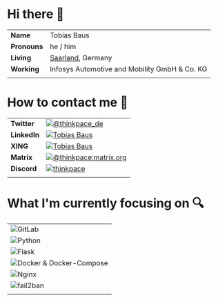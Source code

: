 # Hi there 👋

|  |  |
|---|---|
| **Name** | Tobias Baus |
| **Pronouns** | he / him |
| **Living** | [Saarland](https://en.wikipedia.org/wiki/Saarland), Germany |
| **Working** | Infosys Automotive and Mobility GmbH & Co. KG |
|  |  |

# How to contact me 💬

|  |  |
|---|---|
| **Twitter** | [![@thinkpace_de](https://img.shields.io/badge/@thinkpace__de-9cf?style=for-the-badge&logo=twitter)](https://twitter.com/thinkpace_de) |
| **LinkedIn** | [![Tobias Baus](https://img.shields.io/badge/Tobias_Baus-9cf?style=for-the-badge&logo=linkedin&logoColor=blue)](https://www.linkedin.com/in/tobiasbaus/) |
| **XING** | [![Tobias Baus](https://img.shields.io/badge/Tobias_Baus-9cf?style=for-the-badge&logo=xing&logoColor=026466)](https://www.xing.com/profile/Tobias_Baus) |
| **Matrix** | [![@thinkpace:matrix.org](https://img.shields.io/badge/@thinkpace:matrix.org-9cf?style=for-the-badge&logo=matrix)](https://discord.com/users/709829026922889279) |
| **Discord** | [![thinkpace](https://img.shields.io/badge/thinkpace-9cf?style=for-the-badge&logo=discord)](https://discord.com/users/709829026922889279) |
|  |  |

# What I'm currently focusing on 🔍

|  |
|---|
| ![GitLab](https://img.shields.io/badge/Learning\&Improving-GitLab-green?style=for-the-badge&logo=gitlab) |
| ![Python](https://img.shields.io/badge/Learning\&Improving-Python-green?style=for-the-badge&logo=python) |
| ![Flask](https://img.shields.io/badge/Learning\&Improving-Flask-green?style=for-the-badge&logo=flask) |
| ![Docker & Docker-Compose](https://img.shields.io/badge/Learning\&Improving-Docker&Docker--Compose-green?style=for-the-badge&logo=docker) |
| ![Nginx](https://img.shields.io/badge/Learning\&Improving-Nginx-green?style=for-the-badge&logo=nginx) |
| ![fail2ban](https://img.shields.io/badge/Learning\&Improving-fail2ban-green?style=for-the-badge) |
|  |
